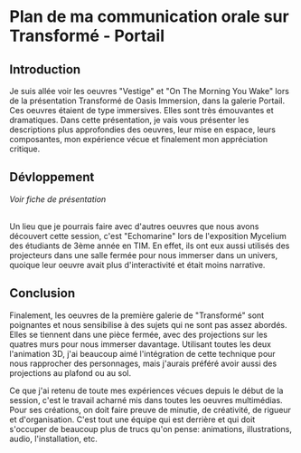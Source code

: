 <h1>Plan de ma communication orale sur Transformé - Portail</h1>
<h2>Introduction</h2>
Je suis allée voir les oeuvres "Vestige" et "On The Morning You Wake" lors de la présentation Transformé de Oasis Immersion, dans la galerie Portail. Ces oeuvres étaient de type immersives. Elles sont très émouvantes et dramatiques. Dans cette présentation, je vais vous présenter les descriptions plus approfondies des oeuvres, leur mise en espace, leurs composantes, mon expérience vécue et finalement mon appréciation critique.

<h2>Dévloppement</h2>
<em>Voir fiche de présentation</em>

<br />Un lieu que je pourrais faire avec d'autres oeuvres que nous avons découvert cette session, c'est "Echomarine" lors de l'exposition Mycelium des étudiants de 3ème année en TIM. En effet, ils ont eux aussi utilisés des projecteurs dans une salle fermée pour nous immerser dans un univers, quoique leur oeuvre avait plus d'interactivité et était moins narrative.

<h2>Conclusion</h2>

Finalement, les oeuvres de la première galerie de "Transformé" sont poignantes et nous sensibilise à des sujets qui ne sont pas assez abordés. Elles se tiennent dans une pièce fermée, avec des projections sur les quatres murs pour nous immerser davantage. Utilisant toutes les deux l'animation 3D, j'ai beaucoup aimé l'intégration de cette technique pour nous rapprocher des personnages, mais j'aurais préféré avoir aussi des projections au plafond ou au sol.

Ce que j'ai retenu de toute mes expériences vécues depuis le début de la session, c'est le travail acharné mis dans toutes les oeuvres multimédias. Pour ses créations, on doit faire preuve de minutie, de créativité, de rigueur et d'organisation. C'est tout une équipe qui est derrière et qui doit s'occuper de beaucoup plus de trucs qu'on pense: animations, illustrations, audio, l'installation, etc.
